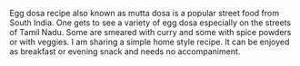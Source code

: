 Egg dosa recipe also known as mutta dosa is a popular street food from South India. One gets to see a variety of egg dosa especially on the streets of Tamil Nadu. Some are smeared with curry and some with spice powders or with veggies. I am sharing a simple home style recipe. It can be enjoyed as breakfast or evening snack and needs no accompaniment.
